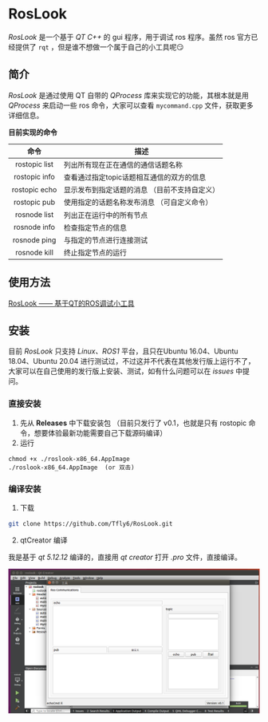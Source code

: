 # RosLook

*RosLook* 是一个基于 *QT C++* 的 gui 程序，用于调试 ros 程序。虽然 ros 官方已经提供了 `rqt` ，但是谁不想做一个属于自己的小工具呢😏 

## 简介
*RosLook* 是通过使用 QT 自带的 *QProcess* 库来实现它的功能，其根本就是用 *QProcess* 来启动一些 ros 命令，大家可以查看 `mycommand.cpp` 文件，获取更多详细信息。

**目前实现的命令**

|     命令      | 描述                                           |
| :-----------: | ---------------------------------------------- |
| rostopic list | 列出所有现在正在通信的通信话题名称             |
| rostopic info | 查看通过指定topic话题相互通信的双方的信息      |
| rostopic echo | 显示发布到指定话题的消息  （目前不支持自定义） |
| rostopic pub  | 使用指定的话题名称发布消息  （可自定义命令）   |
| rosnode  list | 列出正在运行中的所有节点  |
| rosnode  info | 检查指定节点的信息  |
| rosnode  ping | 与指定的节点进行连接测试  |
| rosnode  kill | 终止指定节点的运行  |



## 使用方法

[RosLook —— 基于QT的ROS调试小工具](https://blog.csdn.net/weixin_55944949/article/details/131480750?spm=1001.2014.3001.5502)

## 安装

目前 *RosLook* 只支持 *Linux、ROS1* 平台，且只在Ubuntu 16.04、Ubuntu 18.04、Ubuntu 20.04 进行测试过，不过这并不代表在其他发行版上运行不了，大家可以在自己使用的发行版上安装、测试，如有什么问题可以在 *issues* 中提问。

### 直接安装

1. 先从 **Releases** 中下载安装包 （目前只发行了 v0.1，也就是只有 rostopic 命令，想要体验最新功能需要自己下载源码编译）
2. 运行

```shell
chmod +x ./roslook-x86_64.AppImage
./roslook-x86_64.AppImage  (or 双击)
```

### 编译安装

1. 下载

```bash
git clone https://github.com/Tfly6/RosLook.git
```

2. qtCreator 编译

我是基于 *qt 5.12.12* 编译的，直接用 *qt creator* 打开 *.pro* 文件，直接编译。

![image-20.png](https://github.com/Tfly6/myImage/blob/main/image-20.png)
